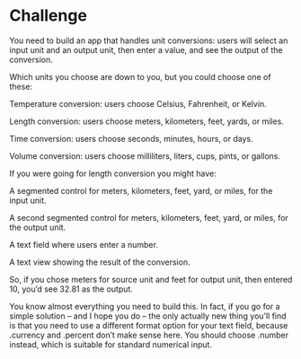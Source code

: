 # Challenge

You need to build an app that handles unit conversions: users will select an input unit and an output unit, then enter a value, and see the output of the conversion.

Which units you choose are down to you, but you could choose one of these:

  Temperature conversion: users choose Celsius, Fahrenheit, or Kelvin.

  Length conversion: users choose meters, kilometers, feet, yards, or miles.

  Time conversion: users choose seconds, minutes, hours, or days.

  Volume conversion: users choose milliliters, liters, cups, pints, or gallons.


If you were going for length conversion you might have:

  A segmented control for meters, kilometers, feet, yard, or miles, for the input unit.

  A second segmented control for meters, kilometers, feet, yard, or miles, for the output unit.

  A text field where users enter a number.

  A text view showing the result of the conversion.


So, if you chose meters for source unit and feet for output unit, then entered 10, you’d see 32.81 as the output.

You know almost everything you need to build this. In fact, if you go for a simple solution – and I hope you do – the only actually new thing you’ll find is that you need to use a different format option for your text field, because .currency and .percent don’t make sense here. You should choose .number instead, which is suitable for standard numerical input.
